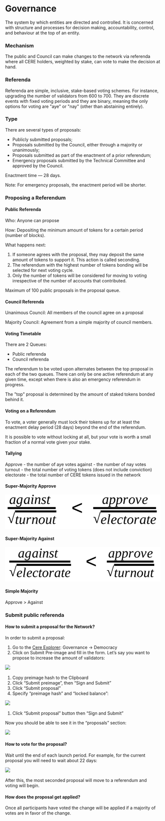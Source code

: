 # Governance

The system by which entities are directed and controlled. It is concerned with structure and processes for decision making, accountability, control, and behaviour at the top of an entity.


### Mechanism

The public and Council can make changes to the network via referenda where all CERE holders, weighted by stake, can vote to make the decision at hand.


### Referenda

Referenda are simple, inclusive, stake-based voting schemes. For instance, upgrading the number of validators from 600 to 700. They are discrete events with fixed voting periods and they are binary, meaning the only options for voting are "aye" or "nay" (other than abstaining entirely).

### Type

There are several types of proposals:

* Publicly submitted proposals;
* Proposals submitted by the Council, either through a majority or unanimously;
* Proposals submitted as part of the enactment of a prior referendum;
* Emergency proposals submitted by the Technical Committee and approved by the Council.

Enactment time — 28 days.

Note: For emergency proposals, the enactment period will be shorter.


### Proposing a Referendum

#### Public Referenda

Who: Anyone can propose

How: Depositing the minimum amount of tokens for a certain period (number of blocks).

What happens next:

1. If someone agrees with the proposal, they may deposit the same amount of tokens to support it. This action is called seconding.
2. The referendum with the highest number of tokens bonding will be selected for next voting cycle.
3. Only the number of tokens will be considered for moving to voting irrespective of the number of accounts that contributed.

Maximum of 100 public proposals in the proposal queue.

#### Council Referenda

Unanimous Council: All members of the council agree on a proposal

Majority Council: Agreement from a simple majority of council members. 

#### Voting Timetable

There are 2 Queues:
* Public referenda
* Council referenda

The referendum to be voted upon alternates between the top proposal in each of the two queues. There can only be one active referendum at any given time, except when there is also an emergency referendum in progress.

The "top" proposal is determined by the amount of staked tokens bonded behind it.

#### Voting on a Referendum

To vote, a voter generally must lock their tokens up for at least the enactment delay period (28 days) beyond the end of the referendum.

It is possible to vote without locking at all, but your vote is worth a small fraction of a normal vote given your stake.

#### Tallying

Approve - the number of aye votes against - the number of nay votes turnout - the total number of voting tokens (does not include conviction) electorate - the total number of CERE tokens issued in the network

#### Super-Majority Approve

![](<../.gitbook/assets/Screenshot from 2021-03-05 14-26-09.png>)

#### Super-Majority Against

![](<../.gitbook/assets/Screenshot from 2021-03-05 14-26-13.png>)

#### Simple Majority

Approve > Against

### Submit public referenda

#### &#x20;How to submit a proposal for the Network?

In order to submit a proposal:

1. Go to the [Cere Explorer](https://explorer.cere.network/#/democracy): Governance -> Democracy
2. Click on Submit Pre-image and fill in the form. Let’s say you want to propose to increase the amount of validators:

![](https://lh4.googleusercontent.com/\_1cArZLMCjvmsBQgsdzvSQiz3loqP66yoaJi8oMmd-tUBu1FoJJrqBdkjVhtC-UjAfhLA0YoGY6m4wGU5YKbzqCeX9dmy2mdAdP4\_XHVKNgJdwJRpMJrPSmNA-eQHWA766Z-jaAd)

1. Copy preimage hash to the Clipboard
2. Click “Submit preimage”, then “Sign and Submit”
3. Click “Submit proposal”
4. Specify “preimage hash” and “locked balance”:

![](https://lh3.googleusercontent.com/sov452bEOsT7zzHL8\_uI1w8Zo1TxY\_1BipIOI-Y\_\_gdDO8PRU2-g5geJAs\_vFB1ZzO62jOzDoMW7OgGYk8Z6Yv\_vLNbr0sGI9qGM\_vZ3cgLVg-sEQzeIQ4kW0kJzHPU5Wbr4rld0)

1. Click “Submit proposal” button then “Sign and Submit”

Now you should be able to see it in the “proposals” section:

![](https://lh4.googleusercontent.com/0cvr0kuFO\_4hypk8w2GLa9xBuJn8LABvUjp5yDGic1CuL8jBARznRvAWIyjHTmfXhMhPQl4qFfo7G4\_kQs-hAoAkjn-OGkoMvfk2l2zbYmg1YegL6QbspfHMy5xQ9lZRJOHXjw6Q)

#### How to vote for the proposal?

Wait until the end of each launch period. For example, for the current proposal you will need to wait about 22 days:

![](https://lh3.googleusercontent.com/NBN9yEsYzJQNhI1AJBiFlk7o11\_Z35YXRL1sSXIRIpxl8Md1G\_7pREsF2LAbqjIa86XEHli0KIbTrycp\_WeLlT03mY21HmFk5elCC1O8DXLRB4BwbjjvsrL8kDWPOm0l6K\_H6Bgc)

After this, the most seconded proposal will move to a referendum and voting will begin.

#### How does the proposal get applied?

Once all participants have voted the change will be applied if a majority of votes are in favor of the change.
